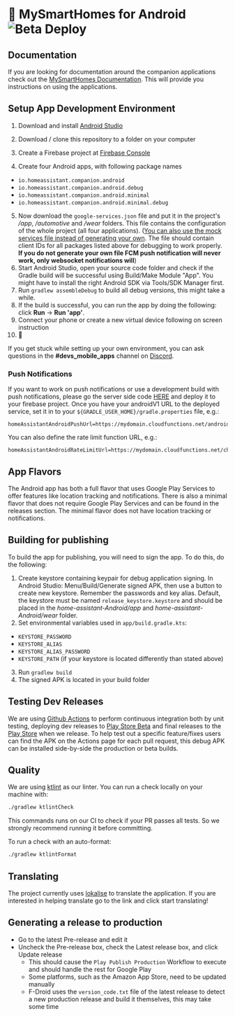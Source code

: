 # :iphone: MySmartHomes for Android  ![Beta Deploy](https://github.com/home-assistant/android/workflows/Beta%20Deploy/badge.svg)

## Documentation
If you are looking for documentation around the companion applications check out the [MySmartHomes Documentation](https://companion.home-assistant.io/).  This will provide you instructions on using the applications.

## Setup App Development Environment

1. Download and install [Android Studio](https://developer.android.com/studio)

2. Download / clone this repository to a folder on your computer

3. Create a Firebase project at [Firebase Console](https://console.firebase.google.com)

4. Create four Android apps, with following package names 
 - `io.homeassistant.companion.android`
 - `io.homeassistant.companion.android.debug`
 - `io.homeassistant.companion.android.minimal`
 - `io.homeassistant.companion.android.minimal.debug`

5. Now download the `google-services.json` file and put it in the project's _/app_, _/automotive_ and _/wear_ folders. This file contains the configuration of the whole project (all four applications). ([You can also use the mock services file instead of generating your own](/.github/mock-google-services.json). The file should contain client IDs for all packages listed above for debugging to work properly.  **If you do not generate your own file FCM push notification will never work, only websocket notifications will**)
6. Start Android Studio, open your source code folder and check if the Gradle build will be successful using Build/Make Module "App". You might have to install the right Android SDK via Tools/SDK Manager first.
7. Run `gradlew assembleDebug` to build all debug versions, this might take a while.
8. If the build is successful, you can run the app by doing the following: click **Run** -> **Run 'app'**.
9. Connect your phone or create a new virtual device following on screen instruction
10. :tada:

If you get stuck while setting up your own environment, you can ask questions in the **#devs_mobile_apps** channel on [Discord](https://discord.gg/c5DvZ4e).

### Push Notifications

If you want to work on push notifications or use a development build with push notifications, please go the server side code [HERE](https://github.com/home-assistant/mobile-apps-fcm-push) and deploy it to your firebase project. Once you have your androidV1 URL to the deployed service, set it in to your `${GRADLE_USER_HOME}/gradle.properties` file, e.g.:
```properties
homeAssistantAndroidPushUrl=https://mydomain.cloudfunctions.net/androidV1
```

You can also define the rate limit function URL, e.g.:
```properties
homeAssistantAndroidRateLimitUrl=https://mydomain.cloudfunctions.net/checkRateLimits
```

## App Flavors

The Android app has both a full flavor that uses Google Play Services to offer features like location tracking and notifications. There is also a minimal flavor that does not require Google Play Services and can be found in the releases section. The minimal flavor does not have location tracking or notifications.

## Building for publishing

To build the app for publishing, you will need to sign the app. To do this, do the following:
1. Create keystore containing keypair for debug application signing. In Android Studio: Menu/Build/Generate signed APK, then use a button to create new keystore. Remember the passwords and key alias. Default, the keystore must be named `release_keystore.keystore` and should be placed in the _home-assistant-Android/app_ and _home-assistant-Android/wear_ folder.
2. Set environmental variables used in `app/build.gradle.kts`:
 - `KEYSTORE_PASSWORD`
 - `KEYSTORE_ALIAS`
 - `KEYSTORE_ALIAS_PASSWORD`
 - `KEYSTORE_PATH` (if your keystore is located differently than stated above)
3. Run `gradlew build`
4. The signed APK is located in your build folder

## Testing Dev Releases

We are using [Github Actions](https://github.com/home-assistant/android/actions) to perform continuous integration both by unit testing, deploying dev releases to [Play Store Beta](https://play.google.com/apps/testing/io.homeassistant.companion.android) and final releases to the [Play Store](https://play.google.com/store/apps/details?id=io.homeassistant.companion.android) when we release. To help test out a specific feature/fixes users can find the APK on the Actions page for each pull request, this debug APK can be installed side-by-side the production or beta builds.

## Quality

We are using [ktlint](https://ktlint.github.io/) as our linter.
You can run a check locally on your machine with:
```bash
./gradlew ktlintCheck
```
This commands runs on our CI to check if your PR passes all tests. So we strongly recommend running it before committing.

To run a check with an auto-format:
```bash
./gradlew ktlintFormat
```

## Translating
The project currently uses [lokalise](https://lokalise.com/public/145814835dd655bc5ab0d0.36753359/) to translate the application.  If you are interested in helping translate go to the link and click start translating!


## Generating a release to production
* Go to the latest Pre-release and edit it
* Uncheck the Pre-release box, check the Latest release box, and click Update release
  * This should cause the `Play Publish Production` Workflow to execute and should handle the rest for Google Play
  * Some platforms, such as the Amazon App Store, need to be updated manually
  * F-Droid uses the `version_code.txt` file of the latest release to detect a new production release and build it themselves, this may take some time
